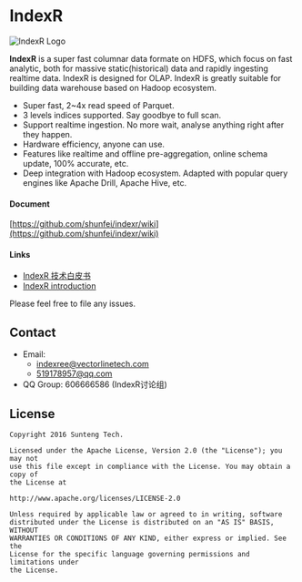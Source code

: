 # IndexR

![IndexR Logo](images/indexr-logo-150x150.png)

**IndexR** is a super fast columnar data formate on HDFS, which focus on fast analytic, both for massive static(historical) data and rapidly ingesting realtime data. IndexR is designed for OLAP. IndexR is greatly suitable for building data warehouse based on Hadoop ecosystem.

* Super fast, 2~4x read speed of Parquet.
* 3 levels indices supported. Say goodbye to full scan.
* Support realtime ingestion. No more wait, analyse anything right after they happen.
* Hardware efficiency, anyone can use.
* Features like realtime and offline pre-aggregation, online schema update, 100% accurate, etc.
* Deep integration with Hadoop ecosystem. Adapted with popular query engines like Apache Drill, Apache Hive, etc.

#### Document

[https://github.com/shunfei/indexr/wiki](https://github.com/shunfei/indexr/wiki)

#### Links

* [IndexR 技术白皮书](https://github.com/shunfei/sfmind/blob/master/indexr_white_paper/indexr_white_paper.md)
* [IndexR introduction](https://github.com/shunfei/sfmind/blob/master/indexr.about.en.md)

Please feel free to file any issues.

## Contact

* Email: 
	* <indexree@vectorlinetech.com>
	* <519178957@qq.com>
* QQ Group: 606666586 (IndexR讨论组)

## License

    Copyright 2016 Sunteng Tech.

    Licensed under the Apache License, Version 2.0 (the "License"); you may not
    use this file except in compliance with the License. You may obtain a copy of
    the License at

    http://www.apache.org/licenses/LICENSE-2.0

    Unless required by applicable law or agreed to in writing, software
    distributed under the License is distributed on an "AS IS" BASIS, WITHOUT
    WARRANTIES OR CONDITIONS OF ANY KIND, either express or implied. See the
    License for the specific language governing permissions and limitations under
    the License.
